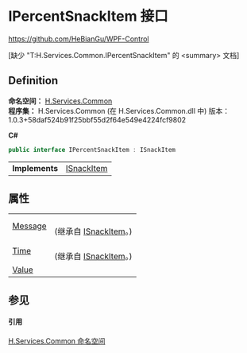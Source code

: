 # IPercentSnackItem 接口
https://github.com/HeBianGu/WPF-Control

\[缺少 "T:H.Services.Common.IPercentSnackItem" 的 &lt;summary&gt; 文档\]



## Definition
**命名空间：** <a href="b9cdd84f-6623-a51a-f53b-465103ced202">H.Services.Common</a>  
**程序集：** H.Services.Common (在 H.Services.Common.dll 中) 版本：1.0.3+58daf524b91f25bbf55d2f64e549e4224fcf9802

**C#**
``` C#
public interface IPercentSnackItem : ISnackItem
```

<table><tr><td><strong>Implements</strong></td><td><a href="f0b26f1d-8b78-ea9f-985d-c5fde84b4966">ISnackItem</a></td></tr>
</table>



## 属性
<table>
<tr>
<td><a href="321106cb-17ce-f778-0e6b-a008b204dc51">Message</a></td>
<td><br />(继承自 <a href="f0b26f1d-8b78-ea9f-985d-c5fde84b4966">ISnackItem</a>。)</td></tr>
<tr>
<td><a href="9b606a10-fe76-b4bc-685a-219005772c08">Time</a></td>
<td><br />(继承自 <a href="f0b26f1d-8b78-ea9f-985d-c5fde84b4966">ISnackItem</a>。)</td></tr>
<tr>
<td><a href="92232f00-c50e-c814-a384-4147dc9ea57f">Value</a></td>
<td> </td></tr>
</table>

## 参见


#### 引用
<a href="b9cdd84f-6623-a51a-f53b-465103ced202">H.Services.Common 命名空间</a>  
